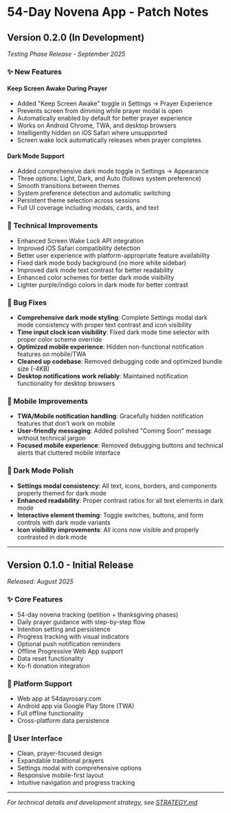 # 54-Day Novena App - Patch Notes

## Version 0.2.0 (In Development)
*Testing Phase Release - September 2025*

### ✨ New Features

#### Keep Screen Awake During Prayer
- Added "Keep Screen Awake" toggle in Settings → Prayer Experience
- Prevents screen from dimming while prayer modal is open
- Automatically enabled by default for better prayer experience
- Works on Android Chrome, TWA, and desktop browsers
- Intelligently hidden on iOS Safari where unsupported
- Screen wake lock automatically releases when prayer completes

#### Dark Mode Support
- Added comprehensive dark mode toggle in Settings → Appearance
- Three options: Light, Dark, and Auto (follows system preference)
- Smooth transitions between themes
- System preference detection and automatic switching
- Persistent theme selection across sessions
- Full UI coverage including modals, cards, and text

### 🔧 Technical Improvements
- Enhanced Screen Wake Lock API integration
- Improved iOS Safari compatibility detection
- Better user experience with platform-appropriate feature availability
- Fixed dark mode body background (no more white sidebar)
- Improved dark mode text contrast for better readability
- Enhanced color schemes for better dark mode visibility
- Lighter purple/indigo colors in dark mode for better contrast

### 🐛 Bug Fixes
- **Comprehensive dark mode styling**: Complete Settings modal dark mode consistency with proper text contrast and icon visibility
- **Time input clock icon visibility**: Fixed dark mode time selector with proper color scheme override
- **Optimized mobile experience**: Hidden non-functional notification features on mobile/TWA
- **Cleaned up codebase**: Removed debugging code and optimized bundle size (-4KB)
- **Desktop notifications work reliably**: Maintained notification functionality for desktop browsers

### 📱 Mobile Improvements  
- **TWA/Mobile notification handling**: Gracefully hidden notification features that don't work on mobile
- **User-friendly messaging**: Added polished "Coming Soon" message without technical jargon
- **Focused mobile experience**: Removed debugging buttons and technical alerts that cluttered mobile interface

### 🌙 Dark Mode Polish
- **Settings modal consistency**: All text, icons, borders, and components properly themed for dark mode
- **Enhanced readability**: Proper contrast ratios for all text elements in dark mode
- **Interactive element theming**: Toggle switches, buttons, and form controls with dark mode variants
- **Icon visibility improvements**: All icons now visible and properly contrasted in dark mode

---

## Version 0.1.0 - Initial Release
*Released: August 2025*

### ✨ Core Features
- 54-day novena tracking (petition + thanksgiving phases)
- Daily prayer guidance with step-by-step flow
- Intention setting and persistence
- Progress tracking with visual indicators
- Optional push notification reminders
- Offline Progressive Web App support
- Data reset functionality
- Ko-fi donation integration

### 📱 Platform Support
- Web app at 54dayrosary.com
- Android app via Google Play Store (TWA)
- Full offline functionality
- Cross-platform data persistence

### 🎨 User Interface
- Clean, prayer-focused design
- Expandable traditional prayers
- Settings modal with comprehensive options
- Responsive mobile-first layout
- Intuitive navigation and progress tracking

---

*For technical details and development strategy, see [STRATEGY.md](STRATEGY.md)*